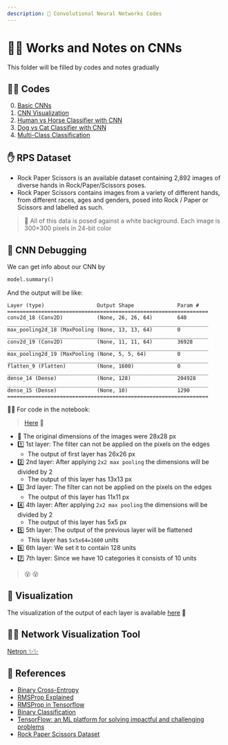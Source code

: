 ```yaml
---
description: 🔦 Convolutional Neural Networks Codes 
---
```


# 👩‍💻 Works and Notes on CNNs
This folder will be filled by codes and notes gradually

## 👩‍💻 Codes
0. [Basic CNNs](./0-CNN.ipynb)
1. [CNN Visualization](./1-CNNVisualization.ipynb)
2. [Human vs Horse Classifier with CNN](./2-HorseHumanClassifier.ipynb)
3. [Dog vs Cat Classifier with CNN](./3-DogCatClassifier.ipynb) 
4. [Multi-Class Classification](./4-MultiClassRPS.ipynb) 

## ✋ RPS Dataset
- Rock Paper Scissors is an available dataset containing 2,892 images of diverse hands in Rock/Paper/Scissors poses.
- Rock Paper Scissors contains images from a variety of different hands, from different races, ages and genders, posed into Rock / Paper or Scissors and labelled as such.

> 🔎 All of this data is posed against a white background. Each image is 300×300 pixels in 24-bit color

## 🐛 CNN Debugging

We can get info about our CNN by 
```python
model.summary()
``` 

And the output will be like:
``` 
Layer (type)                 Output Shape              Param #   
=================================================================
conv2d_18 (Conv2D)           (None, 26, 26, 64)        640       
_________________________________________________________________
max_pooling2d_18 (MaxPooling (None, 13, 13, 64)        0         
_________________________________________________________________
conv2d_19 (Conv2D)           (None, 11, 11, 64)        36928     
_________________________________________________________________
max_pooling2d_19 (MaxPooling (None, 5, 5, 64)          0         
_________________________________________________________________
flatten_9 (Flatten)          (None, 1600)              0         
_________________________________________________________________
dense_14 (Dense)             (None, 128)               204928    
_________________________________________________________________
dense_15 (Dense)             (None, 10)                1290      
=================================================================
``` 

👩‍💻 For code in the notebook:
> [Here](./0-CNN.ipynb) 🐾

* 🔎 The original dimensions of the images were 28x28 px
* 1️⃣ 1st layer: The filter can not be applied on the pixels on the edges 
  * The output of first layer has 26x26 px
* 2️⃣ 2nd layer: After applying `2x2 max pooling` the dimensions will be divided by 2
  * The output of this layer has 13x13 px
* 3️⃣ 3rd layer: The filter can not be applied on the pixels on the edges 
  * The output of this layer has 11x11 px
* 4️⃣ 4th layer: After applying `2x2 max pooling` the dimensions will be divided by 2
  * The output of this layer has 5x5 px
* 5️⃣ 5th layer: The output of the previous layer will be flattened
  * This layer has `5x5x64=1600` units
* 6️⃣ 6th layer: We set it to contain 128 units
* 7️⃣ 7th layer: Since we have 10 categories it consists of 10 units

> 😵 😵

## 👀 Visualization
The visualization of the output of each layer is available [here](./1-CNNVisualization.ipynb) 🔎

## 👷‍♀️ Network Visualization Tool
[Netron ✨✨](https://github.com/lutzroeder/netron)

## 🧐 References
* [Binary Cross-Entropy](https://gombru.github.io/2018/05/23/cross_entropy_loss/)
* [RMSProp Explained](http://www.cs.toronto.edu/~tijmen/csc321/slides/lecture_slides_lec6.pdf)
* [RMSProp in Tensorflow](https://www.tensorflow.org/api_docs/python/tf/train/RMSPropOptimizer)
* [Binary Classification](https://www.youtube.com/watch?v=eqEc66RFY0I&t=6s)
* [TensorFlow: an ML platform for solving impactful and challenging problems](https://www.youtube.com/watch?v=NlpS-DhayQA)
* [Rock Paper Scissors Dataset](http://www.laurencemoroney.com/rock-paper-scissors-dataset/)

